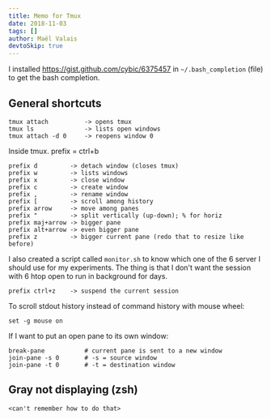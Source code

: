 ```yaml
---
title: Memo for Tmux
date: 2018-11-03
tags: []
author: Maël Valais
devtoSkip: true
---
```


I installed <https://gist.github.com/cybic/6375457> in `~/.bash_completion` (file) to get the bash completion.

## General shortcuts

    tmux attach          -> opens tmux
    tmux ls              -> lists open windows
    tmux attach -d 0     -> reopens window 0

Inside tmux. prefix = ctrl+b

    prefix d         -> detach window (closes tmux)
    prefix w         -> lists windows
    prefix x         -> close window
    prefix c         -> create window
    prefix ,         -> rename window
    prefix [         -> scroll among history
    prefix arrow     -> move among panes
    prefix "         -> split vertically (up-down); % for horiz
    prefix maj+arrow -> bigger pane
    prefix alt+arrow -> even bigger pane
    prefix z         -> bigger current pane (redo that to resize like before)

I also created a script called `monitor.sh` to know which one of the 6 server I should use for my experiments. The thing is that I don't want the session with 6 htop open to run in background for days.

    prefix ctrl+z    -> suspend the current session

To scroll stdout history instead of command history with mouse wheel:

    set -g mouse on

If I want to put an open pane to its own window:

    break-pane           # current pane is sent to a new window
    join-pane -s 0       # -s = source window
    join-pane -t 0       # -t = destination window

## Gray not displaying (zsh)

    <can't remember how to do that>
